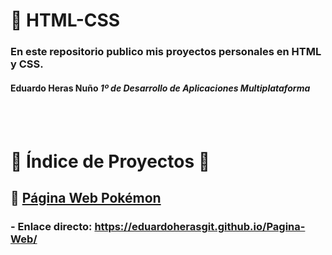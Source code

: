 # 📁 **HTML-CSS**

### En este repositorio publico mis proyectos personales en HTML y CSS.

#### Eduardo Heras Nuño *1º de Desarrollo de Aplicaciones Multiplataforma*

<br>
<br>

# 📖 Índice de Proyectos 📖
## 🔗 [Página Web Pokémon](https://github.com/EduardoHerasGit/proyectos-personales/tree/main/HTML-CSS/P%C3%A1gina%20web%20Pok%C3%A9mon)
### - Enlace directo: https://eduardoherasgit.github.io/Pagina-Web/
